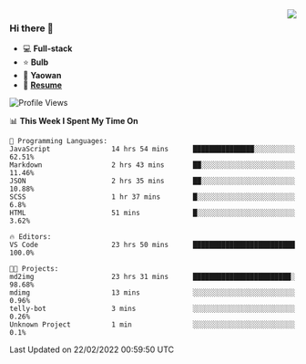 <img align="right" src="https://github-readme-stats.vercel.app/api?username=LolipopJ&show_icons=true&count_private=true&hide_title=true&include_all_commits=true&theme=vue">

### Hi there 👋

- :computer: **Full-stack**
- :star: **Bulb**
- :pill: **Yaowan**
- :milky_way: [**Resume**](https://cdn.jsdelivr.net/gh/lolipopj/resume/export/resume-en.pdf)

<!--START_SECTION:waka-->
![Profile Views](http://img.shields.io/badge/Profile%20Views-25-blue)

📊 **This Week I Spent My Time On** 

```text
💬 Programming Languages: 
JavaScript               14 hrs 54 mins      ███████████████░░░░░░░░░░   62.51% 
Markdown                 2 hrs 43 mins       ██░░░░░░░░░░░░░░░░░░░░░░░   11.46% 
JSON                     2 hrs 35 mins       ██░░░░░░░░░░░░░░░░░░░░░░░   10.88% 
SCSS                     1 hr 37 mins        █░░░░░░░░░░░░░░░░░░░░░░░░   6.8% 
HTML                     51 mins             █░░░░░░░░░░░░░░░░░░░░░░░░   3.62%

🔥 Editors: 
VS Code                  23 hrs 50 mins      █████████████████████████   100.0%

🐱‍💻 Projects: 
md2img                   23 hrs 31 mins      ████████████████████████░   98.68% 
mdimg                    13 mins             ░░░░░░░░░░░░░░░░░░░░░░░░░   0.96% 
telly-bot                3 mins              ░░░░░░░░░░░░░░░░░░░░░░░░░   0.26% 
Unknown Project          1 min               ░░░░░░░░░░░░░░░░░░░░░░░░░   0.1%

```


 Last Updated on 22/02/2022 00:59:50 UTC
<!--END_SECTION:waka-->
